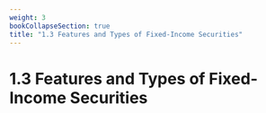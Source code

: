 ```yaml
---
weight: 3
bookCollapseSection: true
title: "1.3 Features and Types of Fixed-Income Securities"
---
```


# 1.3 Features and Types of Fixed-Income Securities

